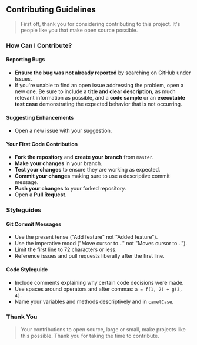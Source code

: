 ## Contributing Guidelines

> First off, thank you for considering contributing to this project. It's people like you that make open source possible.

### How Can I Contribute?

#### Reporting Bugs

- **Ensure the bug was not already reported** by searching on GitHub under Issues.
- If you're unable to find an open issue addressing the problem, open a new one. Be sure to include a **title and clear description**, as much relevant information as possible, and a **code sample** or an **executable test case** demonstrating the expected behavior that is not occurring.

#### Suggesting Enhancements

- Open a new issue with your suggestion.

#### Your First Code Contribution

- **Fork the repository** and **create your branch** from `master`.
- **Make your changes** in your branch.
- **Test your changes** to ensure they are working as expected.
- **Commit your changes** making sure to use a descriptive commit message.
- **Push your changes** to your forked repository.
- Open a **Pull Request**.

### Styleguides

#### Git Commit Messages

- Use the present tense ("Add feature" not "Added feature").
- Use the imperative mood ("Move cursor to..." not "Moves cursor to...").
- Limit the first line to 72 characters or less.
- Reference issues and pull requests liberally after the first line.

#### Code Styleguide

- Include comments explaining why certain code decisions were made.
- Use spaces around operators and after commas: `a = f(1, 2) + g(3, 4)`.
- Name your variables and methods descriptively and in `camelCase`.

### Thank You

> Your contributions to open source, large or small, make projects like this possible. Thank you for taking the time to contribute.